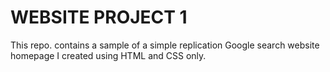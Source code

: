 # WEBSITE PROJECT 1
This repo. contains a sample of a simple replication Google search website homepage I created using HTML and CSS only.

